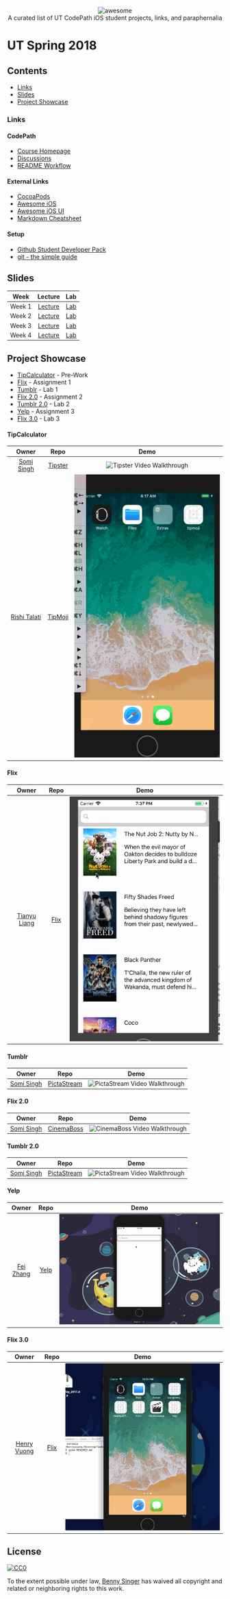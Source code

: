 <p align="center">
    <img alt="awesome" src="https://cdn.rawgit.com/sindresorhus/awesome/d7305f38d29fed78fa85652e3a63e154dd8e8829/media/badge.svg" /> <br>
    A curated list of UT CodePath iOS student projects, links, and paraphernalia
</p>

# UT Spring 2018
## Contents
- [Links](#links)
- [Slides](#slides)
- [Project Showcase](#project-showcase)

### Links
#### CodePath
- [Course Homepage](https://courses.codepath.com)
- [Discussions](https://discussions.codepath.com)
- [README Workflow](./src/README-Workflow.md)

#### External Links
- [CocoaPods](https://cocoapods.org)
- [Awesome iOS](https://github.com/vsouza/awesome-ios)
- [Awesome iOS UI](https://github.com/cjwirth/awesome-ios-ui)
- [Markdown Cheatsheet](https://github.com/adam-p/markdown-here/wiki/Markdown-Cheatsheet)

#### Setup
- [Github Student Developer Pack](https://help.github.com/articles/applying-for-a-student-developer-pack/)
- [git - the simple guide](http://rogerdudler.github.io/git-guide/)

## Slides
| Week | Lecture | Lab |
|:----:|:-------:|:---:|
| Week 1 | [Lecture](https://docs.google.com/presentation/d/10HF-T4uNhsdN8q8sPR-NFm5V8TTp22zc0OSovqfM334/edit?usp=sharing) | [Lab](https://docs.google.com/presentation/d/1NCk-o508VwRqR4Q6D2tPxyOzrwTy5FLvvbZh-U-CbOE/edit?usp=sharing)
| Week 2 | [Lecture](https://docs.google.com/presentation/d/17oBn3XG4OFO_A2t8mDwyNzlCDJXqGmId-RJIvHSJBGM/edit?usp=sharing) | [Lab](https://docs.google.com/presentation/d/1c620bYoPRXtdczPHzWgFkMDxdkCpbRb_lrjPq2QgK3A/edit?usp=sharing) |
| Week 3 | [Lecture](https://docs.google.com/presentation/d/1QU0X6u1ZUWAyznPjbizlFfX9XDZRZuv5kFAP4QfpMFw/edit?usp=sharing) | [Lab](https://docs.google.com/presentation/d/1goQnYsApp6M3VrfW2iYJUrHi_BWwpWv2Y39rQl9d7s8/edit?usp=sharing) |
| Week 4 | [Lecture](https://docs.google.com/presentation/d/1QyL9QekgxPUPk1jZ8b_DYdsgCWS3NzRNAUwJhiRCxTg/edit?usp=sharing) | [Lab](https://docs.google.com/presentation/d/1VGA-7YI0BqKu98pWN2_CeKG6HflugZUfmd0B-YJM9kg/edit?usp=sharing) |

## Project Showcase
- [TipCalculator](#tipcalculator) - Pre-Work
- [Flix](#flix) - Assignment 1
- [Tumblr](#tumblr) - Lab 1
- [Flix 2.0](#flix-20) - Assignment 2
- [Tumblr 2.0](#tumblr-20) - Lab 2
- [Yelp](#yelp) - Assignment 3
- [Flix 3.0](#flix-30) - Lab 3

#### TipCalculator
| Owner | Repo | Demo |
|:-----:|:----:|:----:|
|[Somi Singh](https://github.com/sks3)|[Tipster](https://github.com/sks3/tipster)|![Tipster Video Walkthrough](./src/gifs/prework-tipster.gif)|
|[Rishi Talati](https://github.com/apprishiate)|[TipMoji](https://github.com/apprishiate/Tipmoji-App)|![TipMoji Video Walkthrough](./src/gifs/prework-tipmoji.gif)|

#### Flix
| Owner | Repo | Demo |
|:-----:|:----:|:----:|
|[Tianyu Liang](https://github.com/Tianyu-Liang)|[Flix](https://github.com/Tianyu-Liang/Flix)|![Flix Video Walkthrough](./src/gifs/assignment1-flix.gif)|

#### Tumblr
| Owner | Repo | Demo |
|:-----:|:----:|:----:|
|[Somi Singh](https://github.com/sks3)|[PictaStream](https://github.com/sks3/pictastream)|![PictaStream Video Walkthrough](./src/gifs/lab1-pictastream.gif)|

#### Flix 2.0
| Owner | Repo | Demo |
|:-----:|:----:|:----:|
|[Somi Singh](https://github.com/sks3)|[CinemaBoss](https://github.com/sks3/cinemaboss)|![CinemaBoss Video Walkthrough](./src/gifs/assignment2-cinemaboss.gif)|

#### Tumblr 2.0
| Owner | Repo | Demo |
|:-----:|:----:|:----:|
|[Somi Singh](https://github.com/sks3)|[PictaStream](https://github.com/sks3/pictastream)|![PictaStream Video Walkthrough](./src/gifs/lab2-pictastream.gif)|

#### Yelp
| Owner | Repo | Demo |
|:-----:|:----:|:----:|
|[Fei Zhang](https://github.com/chloe415)|[Yelp](https://github.com/chloe415/Yelp)|![Yelp Video Walkthrough](./src/gifs/assignment3-yelp.gif)|

#### Flix 3.0
| Owner | Repo | Demo |
|:-----:|:----:|:----:|
|[Henry Vuong](https://github.com/mistersquiish)|[Flix](https://github.com/mistersquiish/FlixMovieApp/blob/master/README3.md)|![FlixMovieApp Video Walkthrough](./src/gifs/lab3-flixmovieapp.gif)|

## License

[![CC0](http://mirrors.creativecommons.org/presskit/buttons/88x31/svg/cc-zero.svg)](http://creativecommons.org/publicdomain/zero/1.0)

To the extent possible under law, [Benny Singer](https://github.com/bzsinger) has waived all copyright and
related or neighboring rights to this work.

